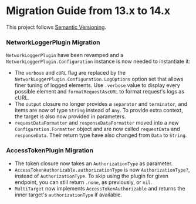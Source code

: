 # Migration Guide from 13.x to 14.x

This project follows [Semantic Versioning](http://semver.org).

### NetworkLoggerPlugin Migration
`NetworkLoggerPlugin` have been revamped and a `NetworkLoggerPlugin.Configuration` instance is now needed to instantiate it:
- The `verbose` and `cURL` flag are replaced by the `NetworkLoggerPlugin.Configuration.LogOptions` option set that allows finer tuning of logged elements. Use `.verbose` value to display every possible element and `formatRequestAscURL` to format request's logs as cURL.
- The `output` closure no longer provides a `separator` and `terminator`, and items are now of type `String` instead of `Any`. To provide extra context, the target is also now provided in parameters.
- `requestDataFormatter` and `responseDataFormatter` moved into a new `Configuration.Formatter` object and are now called `requestData` and `responseData`. Their return type have also changed from `Data` to `String`.

### AccessTokenPlugin Migration
- The token closure now takes an `AuthorizationType` as parameter.
- `AccessTokenAuthorizable.authorizationType` is now `AuthorizationType?`, instead of `AuthorizationType`. To skip using the plugin for given endpoint, you can still return `.none`, as previously, or `nil`.
- `MultiTarget` now implements `AccessTokenAuthorizable` and returns the inner target's `authorizationType` if available.
